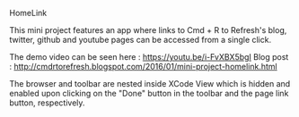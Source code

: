 HomeLink

This mini project features an app where links to Cmd + R to Refresh's blog, twitter, github and youtube pages can be accessed from a single click.

The demo video can be seen here : https://youtu.be/i-FvXBX5bgI
Blog post : http://cmdrtorefresh.blogspot.com/2016/01/mini-project-homelink.html

The browser and toolbar are nested inside XCode View which is hidden and enabled upon clicking on the "Done" button in the toolbar and the page link button, respectively.
